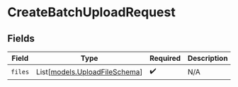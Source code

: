# CreateBatchUploadRequest


## Fields

| Field                                                          | Type                                                           | Required                                                       | Description                                                    |
| -------------------------------------------------------------- | -------------------------------------------------------------- | -------------------------------------------------------------- | -------------------------------------------------------------- |
| `files`                                                        | List[[models.UploadFileSchema](../models/uploadfileschema.md)] | :heavy_check_mark:                                             | N/A                                                            |